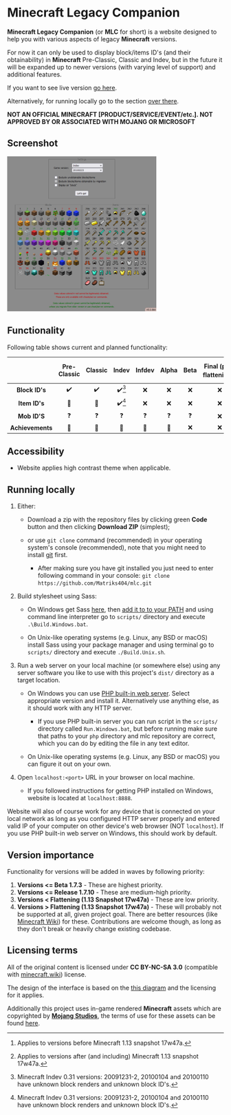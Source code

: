 # Minecraft Legacy Companion

**Minecraft Legacy Companion** (or **MLC** for short) is a website designed to help you with various aspects of legacy **Minecraft** versions.

For now it can only be used to display block/items ID's (and their obtainability) in **Minecraft** Pre-Classic, Classic and Indev, but in the future it will be expanded up to newer versions (with varying level of support) and additional features.

If you want to see live version [go here](https://matriks404.github.io/mlc/).

Alternatively, for running locally go to the section [over there](#running-locally).

**NOT AN OFFICIAL MINECRAFT [PRODUCT/SERVICE/EVENT/etc.]. NOT APPROVED BY OR ASSOCIATED WITH MOJANG OR MICROSOFT**

## Screenshot

<img alt="Minecraft Legacy Companion in a nutshell" src="./screenshots/1.png" height="360" />

## Functionality

Following table shows current and planned functionality:

|                  | Pre-Classic | Classic | Indev | Infdev | Alpha | Beta | Final (pre-flattening[^1]) | Final (after-flattening[^2]) |
| :--------------: | :---------: | :-----: | :---: | :----: | :---: | :--: | :------------------------: | :--------------------------: |
|  **Block ID's**  |      ✔️      |    ✔️    | ✔️[^3] |   ❌    |   ❌   |  ❌   |             ❌              |              ❌               |
|  **Item ID's**   |      🚫      |    🚫    | ✔️[^3] |   ❌    |   ❌   |  ❌   |             ❌              |              ❌               |
|   **Mob ID'S**   |      ❓      |    ❓    |   ❓   |   ❓    |   ❓   |  ❓   |             ❌              |              ❌               |
| **Achievements** |      🚫      |    🚫    |   🚫   |   🚫    |   🚫   |  ❌   |             ❌              |              ❌               |

## Accessibility

* Website applies high contrast theme when applicable.

## Running locally

1. Either:
   * Download a zip with the repository files by clicking green **Code** button and then clicking **Download ZIP** (simplest);

   * or use `git clone` command (recommended) in your operating system's console (recommended), note that you might need to install [git](https://git-scm.com/) first.

     * After making sure you have git installed you just need to enter following command in your console: `git clone https://github.com/Matriks404/mlc.git`

2. Build stylesheet using Sass:
	* On Windows get Sass [here](https://github.com/sass/dart-sass/releases/latest), then [add it to to your PATH](https://katiek2.github.io/path-doc/) and using command line interpreter go to `scripts/` directory and execute `.\Build.Windows.bat`.

	* On Unix-like operating systems (e.g. Linux, any BSD or macOS) install Sass using your package manager and using terminal go to `scripts/` directory and execute `./Build.Unix.sh`.

3. Run a web server on your local machine (or somewhere else) using any server software you like to use with this project's `dist/` directory as a target location.

     * On Windows you can use [PHP built-in web server](https://windows.php.net/download#php-8.3). Select appropriate version and install it. Alternatively use anything else, as it should work with any HTTP server.

       * If you use PHP built-in server you can run script in the `scripts/` directory called `Run.Windows.bat`, but before running make sure that paths to your `php` directory and mlc repository are correct, which you can do by editing the file in any text editor.

     * On Unix-like operating systems (e.g. Linux, any BSD or macOS) you can figure it out on your own.

4. Open `localhost:<port>` URL in your browser on local machine.

   * If you followed instructions for getting PHP installed on Windows, website is located at `localhost:8888`.

Website will also of course work for any device that is connected on your local network as long as you configured HTTP server properly and entered valid IP of your computer on other device's web browser (NOT `localhost`). If you use PHP built-in web server on Windows, this should work by default.

## Version importance

Functionality for versions will be added in waves by following priority:

1. **Versions <= Beta 1.7.3** - These are highest priority.
2. **Versions <= Release 1.7.10** - These are medium-high priority.
3. **Versions < Flattening (1.13 Snapshot 17w47a)** - These are low priority.
4. **Versions > Flattening (1.13 Snapshot 17w47a)** - These will probably not be supported at all, given project goal. There are better resources (like [Minecraft Wiki](https://minecraft.wiki)) for these. Contributions are welcome though, as long as they don't break or heavily change existing codebase.

## Licensing terms

All of the original content is licensed under **CC BY-NC-SA 3.0** (compatible with [minecraft.wiki](https://minecraft.wiki/w/Minecraft_Wiki:Copyrights)) license.

The design of the interface is based on the [this diagram](https://minecraft.wiki/images/archive/20110915061258%21DataValuesBeta.png?2d45e&format=original) and the licensing for it applies.

Additionally this project uses in-game rendered **Minecraft** assets which are copyrighted by **[Mojang Studios](https://mojang.com)**, the terms of use for these assets can be found [here](https://www.minecraft.net/en-us/usage-guidelines#terms-brand_guidelines).



[^1]: Applies to versions before Minecraft 1.13 snapshot 17w47a.

[^2]: Applies to versions after (and including) Minecraft 1.13 snapshot 17w47a.

[^3]: Minecraft Indev 0.31 versions: 20091231-2, 20100104 and 20100110 have unknown block renders and unknown block ID's.
